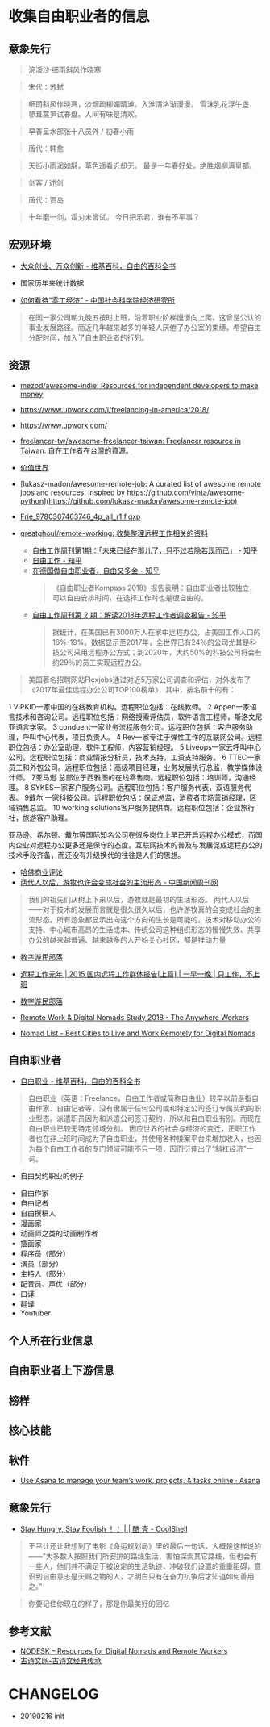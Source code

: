 # 收集自由职业者的信息


## 意象先行

> 浣溪沙·细雨斜风作晓寒

> 宋代：苏轼


>细雨斜风作晓寒，淡烟疏柳媚晴滩。入淮清洛渐漫漫。
>雪沫乳花浮午盏，蓼茸蒿笋试春盘。人间有味是清欢。


> 早春呈水部张十八员外 / 初春小雨

> 唐代：韩愈

>天街小雨润如酥，草色遥看近却无。
>最是一年春好处，绝胜烟柳满皇都。


> 剑客 / 述剑

> 唐代：贾岛

> 十年磨一剑，霜刃未曾试。
> 今日把示君，谁有不平事？

## 宏观环境

* [大众创业、万众创新 - 维基百科，自由的百科全书](https://zh.wikipedia.org/wiki/%E5%A4%A7%E4%BC%97%E5%88%9B%E4%B8%9A%E3%80%81%E4%B8%87%E4%BC%97%E5%88%9B%E6%96%B0)

* 国家历年来统计数据

* [如何看待“零工经济” - 中国社会科学院经济研究所](http://ie.cass.cn/academics/economic_trends/201712/t20171204_3765916.html)

> 在同一家公司朝九晚五按时上班，沿着职业阶梯慢慢向上爬，这曾是公认的事业发展路径。而近几年越来越多的年轻人厌倦了办公室的束缚，希望自主分配时间，加入了自由职业者的行列。

## 资源

* [mezod/awesome-indie: Resources for independent developers to make money](https://github.com/mezod/awesome-indie)
* https://www.upwork.com/i/freelancing-in-america/2018/
* https://www.upwork.com/
* [freelancer-tw/awesome-freelancer-taiwan: Freelancer resource in Taiwan. 自在工作者在台灣的資源。](https://github.com/freelancer-tw/awesome-freelancer-taiwan)
* [价值世界](https://mp.weixin.qq.com/s?__biz=MjM5MTM4MDAwMg==&mid=2650771978&idx=1&sn=77d99ea7aa312dede82c6e4820a0cccd&chksm=bebd554789cadc51ae14699a3ee94a5560d5d66c4df755b06bab50cfee25b3a5cedc85c01f5f&mpshare=1&scene=24&srcid=021739Wm9mDS8axjFZLFCh7c&key=d2ea39f61ee9d6512a47e275a1e7c9fede73c0a3e466053135adbddd28e7c393c317b19ddf2aaabe108c7b9c435753d69c57ecb9049b2d033d06828ff7740c677069416c388ea530d8a21f80fecab447&ascene=0&uin=MjM1MDIwNzk4MQ%3D%3D&devicetype=iMac+MacBookPro12%2C1+OSX+OSX+10.12.2+build(16C67)&version=12020610&nettype=WIFI&lang=en&fontScale=100&pass_ticket=c4vLdhA1e%2Fc2CxwxgJYywY7vF8nQmn7c6ajdnWJidpsPnlCmafOnX0c11FDG4pRe)
* [lukasz-madon/awesome-remote-job: A curated list of awesome remote jobs and resources. Inspired by https://github.com/vinta/awesome-python](https://github.com/lukasz-madon/awesome-remote-job)

* [Frie_9780307463746_4p_all_r1.f.qxp](https://s3.amazonaws.com/37assets/svn/Rework-by-Jason-Fried-and-David-Heinemeier-Hansson-Excerpts.pdf)
* [greatghoul/remote-working: 收集整理远程工作相关的资料](https://github.com/greatghoul/remote-working)
  * [自由工作周刊第1期：「未来已经在那儿了，只不过若隐若现而已」 - 知乎](https://zhuanlan.zhihu.com/p/42643528)
  * [自由工作 - 知乎](https://zhuanlan.zhihu.com/cloudwork)
  * [在德国做自由职业者，自由又多金 - 知乎](https://zhuanlan.zhihu.com/p/45501417)
    >《自由职业者Kompass 2018》报告表明：自由职业者比较独立，可以自由安排时间，在选择工作时也是很自由的。
  * [自由工作周刊第 2 期：解读2018年远程工作者调查报告 - 知乎](https://zhuanlan.zhihu.com/p/43271350)
    > 据统计，在美国已有3000万人在家中远程办公，占美国工作人口的16%-19%。数据显示至2017年，全世界已有24％的公司尤其是科技公司采用远程办公方式；到2020年，大约50%的科技公司将会有约29％的员工实现远程办公。



> 美国著名招聘网站Flexjobs通过对近5万家公司调查和评估，对外发布了《2017年最佳远程办公公司TOP100榜单》，其中，排名前十的有：

1 VIPKID一家中国的在线教育机构。远程职位包括：在线教师。
2 Appen一家语言技术和咨询公司。远程职位包括：网络搜索评估员，软件语言工程师，斯洛文尼亚语言学家。
3 conduent一家业务流程服务公司。远程职位包括：客户服务助理，呼叫中心代表，项目负责人。
4 Rev一家专注于弹性工作的互联网公司。远程职位包括：办公室助理，软件工程师，内容营销经理。
5 Liveops一家云呼叫中心公司。远程职位包括：商业情报分析员，技术支持，工资支持服务。
6 TTEC一家员工和外包公司。远程职位包括：高级项目经理，业务发展执行总监，教学媒体设计师。
7亚马逊 总部位于西雅图的在线零售商。远程职位包括：培训师，沟通经理。
8 SYKES一家客户服务公司。远程职位包括：客户服务代表，双语服务代表。
9戴尔 一家科技公司。远程职位包括：保证总监，消费者市场营销经理，区域销售总监。
10 working solutions客户服务提供商。远程职位包括：企业旅行社，旅游客户助理。


亚马逊、希尔顿、戴尔等国际知名公司在很多岗位上早已开启远程办公模式，而国内企业对远程办公更多还是保守的态度。互联网技术的普及与发展促成远程办公的技术手段齐备，而还没有升级换代的往往是人们的思想。

   * [哈佛商业评论](https://mp.weixin.qq.com/s?__biz=MjM5NzY4MzQyMQ==&mid=2650083419&idx=1&sn=9f8271a10e5c1fdecd39d5a0f1ab1ccf)
   * [两代人以后，游牧也许会变成社会的主流形态 - 中国新闻周刊网](http://www.inewsweek.cn/viewpoint/2018-11-13/4329.shtml)
   > 我们的祖先们从树上下来以后，游牧就是最初的生活形态。
   > 两代人以后——对于技术的发展而言就是很久很久以后，也许游牧真的会变成社会的主流形态。所有迹象都显示出向这个方向的生长是可能的。技术对移动办公的支持、中心城市高昂的生活成本、传统公司这种组织形态的慢慢失效、共享办公的越来越普遍、越来越多的人开始关心社区，都是推动力量
   * [数字游民部落](https://mp.weixin.qq.com/s/uWbrjx85nmyqvXobDsBU-Q)
   * [远程工作元年 | 2015 国内远程工作群体报告[上篇] | 一早一晚 | 只工作，不上班](https://yizaoyiwan.com/discussions/733)
   * [数字游民部落](https://mp.weixin.qq.com/s/IKs1JfyExaHCaXXvWXxroA)
   
 * [Remote Work & Digital Nomads Study 2018 - The Anywhere Workers](https://www.and.co/anywhere-workers)
 * [Nomad List - Best Cities to Live and Work Remotely for Digital Nomads](https://nomadlist.com/)
 


## 自由职业者

* [自由职业 - 维基百科，自由的百科全书](https://zh.wikipedia.org/wiki/%E8%87%AA%E7%94%B1%E8%81%B7%E6%A5%AD)

> 自由职业（英语：Freelance，自由工作者或简称自由业）较早以前是指自由作家、自由记者等，没有隶属于任何公司或和特定公司签订专属契约的职业型态。派遣职员因为和派遣公司签订契约，所以和自由职业有别。而现在自由职业已较无特定领域分别。
因应世界的社会与经济的变迁，正职工作者也在非上班时间成为了自由职业，并使用各种接案平台来增加收入，也因为每个自由工作者的专门领域可能不只一项，因而衍伸出了“斜杠经济”一词。

* 自由契约职业的例子

- 自由作家
- 自由记者
- 自由撰稿人
- 漫画家
- 动画师之类的动画制作者
- 插画家
- 程序员（部分）
- 演员（部分）
- 主持人（部分）
- 配音员、声优（部分）
- 口译
- 翻译
- Youtuber

## 个人所在行业信息



## 自由职业者上下游信息



## 榜样



## 核心技能


## 软件

* [Use Asana to manage your team’s work, projects, & tasks online · Asana](https://asana.com/)

## 意象先行

* [Stay Hungry, Stay Foolish ！！ | | 酷 壳 - CoolShell](https://coolshell.cn/articles/5651.html)

> 王平让还让我想到了电影《命运规划局》里的最后一句话，大概是这样说的——“大多数人按照我们所安排的路线生活，害怕探索其它路线，但也会有一些人，他们并不满足于被设定的生活轨迹，冲破我们设置的重重阻碍，意识到自由意志是天赐之物的人，才明白只有在奋力抗争后才知道如何善用之。”


> 你要记住你现在的样子，那是你最美好的回忆

## 参考文献

* [NODESK – Resources for Digital Nomads and Remote Workers](https://nodesk.co/)
* [古诗文网-古诗文经典传承](https://www.gushiwen.org/)

# CHANGELOG

- 20190216 init
